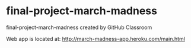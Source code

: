 # final-project-march-madness
final-project-march-madness created by GitHub Classroom

Web app is located at: http://march-madness-app.heroku.com/main.html
